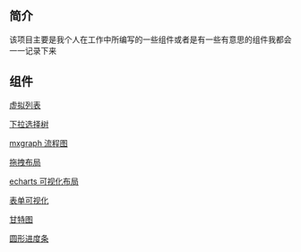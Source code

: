 ## 简介

该项目主要是我个人在工作中所编写的一些组件或者是有一些有意思的组件我都会一一记录下来

## 组件

<p>

[虚拟列表](http://whenthemorningdark.gitee.io/vue-kafei-admin/#/components/virtualList)

</p>

<p>

[下拉选择树](http://whenthemorningdark.gitee.io/vue-kafei-admin/#/components/treeSelect)

</p>

<p>

[mxgraph 流程图](http://whenthemorningdark.gitee.io/vue-kafei-admin/#/dataView/index)

</p>

<p>

[拖拽布局](http://whenthemorningdark.gitee.io/vue-kafei-admin/#/dataView/draggbleLayout)

</p>

<p>

[echarts 可视化布局](http://whenthemorningdark.gitee.io/vue-kafei-admin/#/dataView/echarts)

</p>

<p>

[表单可视化](http://whenthemorningdark.gitee.io/vue-kafei-admin/#/dataView/form)

</p>

<p>

[甘特图](http://whenthemorningdark.gitee.io/vue-kafei-admin/#/dataView/gantt)

</p>

<p>

[圆形进度条](http://whenthemorningdark.gitee.io/vue-kafei-admin/#/dataView/circle)

</p>
